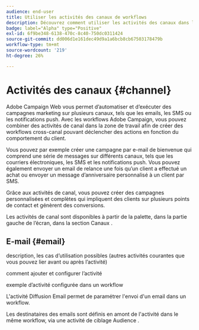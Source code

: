```yaml
---
audience: end-user
title: Utiliser les activités des canaux de workflows
description: Découvrez comment utiliser les activités des canaux dans les workflows Web Adobe Campaign.
badge: label="Alpha" type="Positive"
exl-id: 6f9be348-6138-470c-8c40-750dc0311424
source-git-commit: dd006d1e161dec49d9a1a6bcb8cb67503178479b
workflow-type: tm+mt
source-wordcount: '219'
ht-degree: 26%

---
```


# Activités des canaux {#channel}

Adobe Campaign Web vous permet d’automatiser et d’exécuter des campagnes marketing sur plusieurs canaux, tels que les emails, les SMS ou les notifications push. Avec les workflows Adobe Campaign, vous pouvez combiner des activités de canal dans la zone de travail afin de créer des workflows cross-canal pouvant déclencher des actions en fonction du comportement du client.

Vous pouvez par exemple créer une campagne par e-mail de bienvenue qui comprend une série de messages sur différents canaux, tels que les courriers électroniques, les SMS et les notifications push. Vous pouvez également envoyer un email de relance une fois qu’un client a effectué un achat ou envoyer un message d’anniversaire personnalisé à un client par SMS.

Grâce aux activités de canal, vous pouvez créer des campagnes personnalisées et complètes qui impliquent des clients sur plusieurs points de contact et génèrent des conversions.

Les activités de canal sont disponibles à partir de la palette, dans la partie gauche de l’écran, dans la section Canaux .

## E-mail {#email}

description, les cas d’utilisation possibles (autres activités courantes que vous pouvez lier avant ou après l’activité)

comment ajouter et configurer l’activité

exemple d’activité configurée dans un workflow


L&#39;activité Diffusion Email permet de paramétrer l&#39;envoi d&#39;un email dans un workflow.

<!-- Scheduled emails available?

This can be a single send email and sent just once, or it can be a recurring email.
* Single send emails are standard emails, sent once.
* Recurring emails allow you to send the same email multiple times to different targets over a defined period. You can aggregate the deliveries per period in order to get reports that correspond to your needs.

When linked to a scheduler, you can define recurring emails.-->

Les destinataires des emails sont définis en amont de l&#39;activité dans le même workflow, via une activité de ciblage Audience .

<!--The message preparation is triggered according to the workflow execution parameters. From the message dashboard, you can select whether to request or not a manual confirmation to send the message (required by default). You can start the workflow manually or place a scheduler activity in the workflow to automate execution.-->